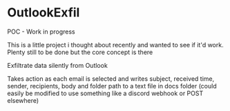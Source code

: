 # OutlookExfil
POC - Work in progress

This is a little project i thought about recently and wanted to see if it'd work. Plenty still to be done but the core concept is there

Exfiltrate data silently from Outlook

Takes action as each email is selected and writes subject, received time, sender, recipients, body and folder path to a text file in docs folder (could easily be modified to use something like a discord webhook or POST elsewhere)
